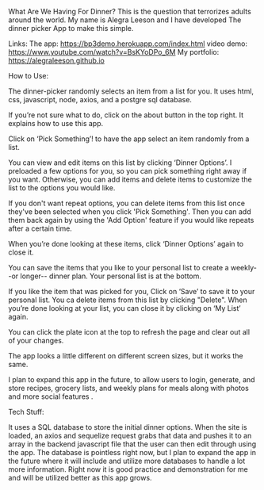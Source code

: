 What Are We Having For Dinner?  This is the question that terrorizes adults around the world.  My name is Alegra Leeson and I have developed The dinner picker App to make this simple.

Links:
The app: https://bp3demo.herokuapp.com/index.html
video demo: https://www.youtube.com/watch?v=BsKYoDPo_6M
My portfolio: https://alegraleeson.github.io


How to Use:

The dinner-picker randomly selects an item from a list for you.  It uses html, css, javascript, node, axios, and a postgre sql database.

If you’re not sure what to do, click on the about button in the top right.  It explains how to use this app.

Click on ‘Pick Something’! to have the app select an item randomly from a list.  

You can view and edit items on this list by clicking ‘Dinner Options’.  I preloaded a few options for you, so you can pick something right away if you want.  Otherwise, you can add items and delete items to customize the list to the options you would like.  

If you don't want repeat options, you can delete items from this list once they've been selected when you click 'Pick Something'.  Then you can add them back again by using the 'Add Option' feature if you would like repeats after a certain time.

When you’re done looking at these items, click ‘Dinner Options’ again to close it.

 You can save the items that you like to your personal list to create a weekly--or longer-- dinner plan.   Your personal list is at the bottom. 

If you like the item that was picked for you, Click on ‘Save’ to save it to your personal list. You ca delete items from this list by clicking "Delete". When you’re done looking at your list, you can close it by clicking on ‘My List’ again.

You can click the plate icon at the top to refresh the page and clear out all of your changes.

The app looks a little different on different screen sizes, but it works the same.  

I plan to expand this app in the future, to allow users to login, generate, and store recipes, grocery lists, and weekly plans for meals along with photos and more social features . 




Tech Stuff:

It uses a SQL database to store the initial dinner options.  When the site is loaded, an axios and sequelize request grabs that data and pushes it to an array in the backend javascript file that the user can then edit through using the app.  The database is pointless right now, but I plan to expand the app in the future where it will include and utilize more databases to handle a lot more information.  Right now it is good practice and demonstration for me and will be utilized better as this app grows.





